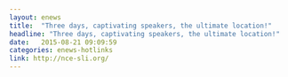 ```yaml
---
layout: enews
title:  "Three days, captivating speakers, the ultimate location!"
headline: "Three days, captivating speakers, the ultimate location!"
date:   2015-08-21 09:09:59
categories: enews-hotlinks
link: http://nce-sli.org/
---
```

